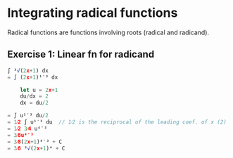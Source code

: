 # Integrating radical functions

Radical functions are functions involving roots (radical and radicand).

## Exercise 1: Linear fn for radicand

```js
∫ ³√(2x+1) dx
= ∫ (2x+1)¹′³ dx

    let u = 2x+1
    du/dx = 2
    dx = du/2

= ∫ u¹′³ du/2
= 1⁄2 ∫ u¹′³ du  // 1⁄2 is the reciprocal of the leading coef. of x (2)
= 1⁄2 3⁄4 u⁴′³
= 3⁄8u⁴′³
= 3⁄8(2x+1)⁴′³ + C
= 3⁄8 ³√(2x+1)⁴ + C
```
